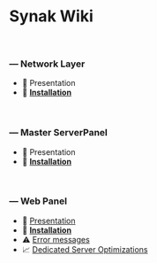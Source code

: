 # Synak Wiki

&#160;

### &#8212; Network Layer
* :pushpin: Presentation
* :bookmark_tabs: [**Installation**](nl/README.md)

&#160;

### &#8212; Master ServerPanel
* :pushpin: Presentation
* :bookmark_tabs: [**Installation**](ms/README.md)

&#160;

### &#8212; Web Panel
* :pushpin: [Presentation](wp/wp_presentation.md)
* :bookmark_tabs: [**Installation**](wp/README.md)
* :warning: [Error messages](wp/wp_errors.md)
* :chart_with_upwards_trend: [Dedicated Server Optimizations](wp/wp_optimization.md)

&#160;
